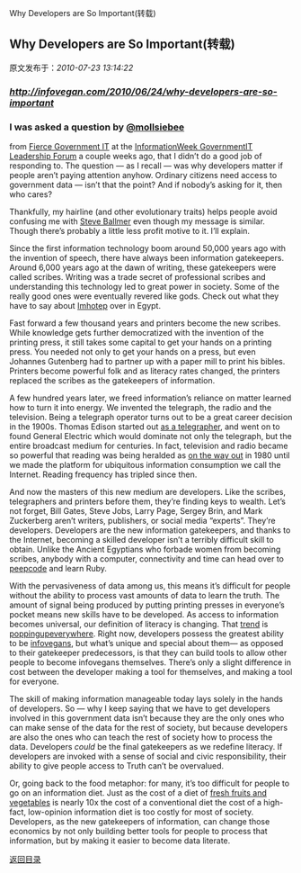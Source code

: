 Why Developers are So Important(转载)
## Why Developers are So Important(转载)

 原文发布于：*2010-07-23 13:14:22*

### [*http&#58;//infovegan.com/2010/06/24/why-developers-are-so-important*](http&#58;//infovegan.com/2010/06/24/why-developers-are-so-important)

### I was asked a question by [@mollsiebee](http&#58;//twitter.com/mollsiebee)
from [Fierce
Government IT](http&#58;//fiercegovernmentit.com) at the [
InformationWeek GovernmentIT Leadership Forum](http&#58;//www.informationweek.com/government/forum/index.jhtml) a couple weeks
ago, that I didn’t do a good job of responding to. The question —
as I recall — was why developers matter if people aren’t paying
attention anyhow. Ordinary citizens need access to government data
— isn’t that the point? And if nobody’s asking for it, then who
cares?

Thankfully, my hairline (and other evolutionary traits) helps
people avoid confusing me with [Steve
Ballmer](http&#58;//www.youtube.com/watch?v=KMU0tzLwhbE) even though my message is similar. Though there’s
probably a little less profit motive to it. I’ll explain.

Since the first information technology boom around 50,000 years
ago with the invention of speech, there have always been
information gatekeepers. Around 6,000 years ago at the dawn of
writing, these gatekeepers were called scribes. Writing was a trade
secret of professional scribes and understanding this technology
led to great power in society. Some of the really good ones were
eventually revered like gods. Check out what they have to say about
[Imhotep](http&#58;//en.wikipedia.org/wiki/Imhotep#Birth_myths)
over in Egypt.

Fast forward a few thousand years and printers become the new
scribes. While knowledge gets further democratized with the
invention of the printing press, it still takes some capital to get
your hands on a printing press. You needed not only to get your
hands on a press, but even Johannes Gutenberg had to partner up
with a paper mill to print his bibles. Printers become powerful
folk and as literacy rates changed, the printers replaced the
scribes as the gatekeepers of information.

A few hundred years later, we freed information’s reliance on
matter learned how to turn it into energy. We invented the
telegraph, the radio and the television. Being a telegraph operator
turns out to be a great career decision in the 1900s. Thomas Edison
started out [
as a telegrapher](http&#58;//en.wikipedia.org/wiki/Thomas_Edison#Telegrapher), and went on to found General Electric which
would dominate not only the telegraph, but the entire broadcast
medium for centuries. In fact, television and radio became so
powerful that reading was being heralded as [
on the way out](http&#58;//www.wired.com/epicenter/2009/12/reading-expands-study/) in 1980 until we made the platform for
ubiquitous information consumption we call the Internet. Reading
frequency has tripled since then.

And now the masters of this new medium are developers. Like the
scribes, telegraphers and printers before them, they’re finding
keys to wealth. Let’s not forget, Bill Gates, Steve Jobs, Larry
Page, Sergey Brin, and Mark Zuckerberg aren’t writers, publishers,
or social media “experts”. They’re developers. Developers are the
new information gatekeepers, and thanks to the Internet, becoming a
skilled developer isn’t a terribly difficult skill to obtain.
Unlike the Ancient Egyptians who forbade women from becoming
scribes, anybody with a computer, connectivity and time can head
over to [peepcode](http&#58;//www.peepcode.com) and learn
Ruby.

With the pervasiveness of data among us, this means it’s
difficult for people without the ability to process vast amounts of
data to learn the truth. The amount of signal being produced by
putting printing presses in everyone’s pocket means new skills have
to be developed. As access to information becomes universal, our
definition of literacy is changing. That [
trend](http&#58;//flowingdata.com/2008/02/07/increasing-data-literacy-across-the-general-public-with-truth-and-beauty/) is [
popping](http&#58;//www.wired.com/magazine/2010/04/st_thompson_statistics/)[up](http&#58;//news.cnet.com/8301-13505_3-10142298-16.html?part=rss&amp;subj=news&amp;tag=2547-1_3-0-20)[everywhere](http&#58;//www.danah.org/papers/talks/Web2Expo.html).
Right now, developers possess the greatest ability to be [infovegans](http&#58;//infovegan.com/2010/06/18/why-infovegan/),
but what’s unique and special about them— as opposed to their
gatekeeper predecessors, is that they can build tools to allow
other people to become infovegans themselves. There’s only a slight
difference in cost between the developer making a tool for
themselves, and making a tool for everyone.

The skill of making information manageable today lays solely in
the hands of developers. So — why I keep saying that we have to get
developers involved in this government data isn’t because they are
the only ones who can make sense of the data for the rest of
society, but because developers are also the ones who can teach the
rest of society how to process the data. Developers *could*
be the final gatekeepers as we redefine literacy. If developers are
invoked with a sense of social and civic responsibility, their
ability to give people access to Truth can’t be overvalued.

Or, going back to the food metaphor&#58; for many,
it’s too difficult for people to go on an information diet. Just as
the cost of a diet of [
fresh fruits and vegetables](http&#58;//jn.nutrition.org/cgi/content/full/135/4/900) is nearly 10x the cost of a
conventional diet the cost of a high-fact, low-opinion information
diet is too costly for most of society. Developers, as the new
gatekeepers of information, can change those economics by not only
building better tools for people to process that information, but
by making it easier to become data literate.

[返回目录](index.html)
